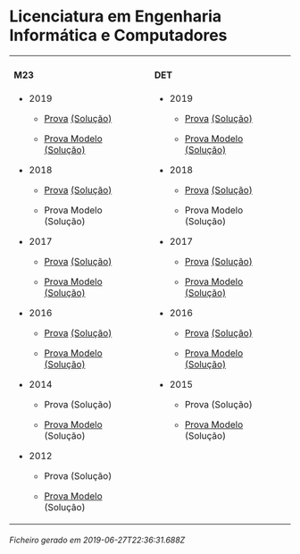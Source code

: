 <h1>Licenciatura em Engenharia Informática e Computadores</h1><table><tr valign="top"><td><h4>M23</h4><ul><li><p>2019</p><ul><li><p><a href="https://www.isel.pt/media/uploads/tinymce/LEIC_ProvaM23_2019.pdf">Prova</a> <a href="https://www.isel.pt/media/uploads/tinymce/LEIC_ProvaM23_2019_Solucoes.pdf">(Solução)</a></p></li><li><p><a href="https://www.isel.pt/media/uploads/tinymce/LEICM23ProvaModelo2019.pdf">Prova Modelo</a> <a href="https://www.isel.pt/media/uploads/tinymce/LEICM23PModelo2019solucao.pdf">(Solução)</a></p></li></ul></li><li><p>2018</p><ul><li><p><a href="https://www.isel.pt/media/uploads/tinymce/ISEL_LEIC_Prova2018.pdf">Prova</a> <a href="https://www.isel.pt/media/uploads/tinymce/ISEL_LEIC_Prova2018_solucao.pdf">(Solução)</a></p></li><li><p>Prova Modelo (Solução)</p></li></ul></li><li><p>2017</p><ul><li><p><a href="https://www.isel.pt/media/uploads/tinymce/m23/M23_LEIC_Prova_2017.pdf">Prova</a> <a href="https://www.isel.pt/media/uploads/tinymce/m23/M23_LEIC_Prova_Solucao_2017.pdf">(Solução)</a></p></li><li><p><a href="https://www.isel.pt/media/uploads/tinymce/m23/M23_LEIC_ProvaModelo_2017.pdf">Prova Modelo</a> <a href="https://www.isel.pt/media/uploads/tinymce/m23/M23_LEIC_ProvaModelo_Solucao_2017.pdf">(Solução)</a></p></li></ul></li><li><p>2016</p><ul><li><p><a href="https://www.isel.pt/media/uploads/tinymce/m23/M23_LEIC_Prova_2016.pdf">Prova</a> <a href="https://www.isel.pt/media/uploads/tinymce/m23/M23_LEIC_Solucao2016.pdf">(Solução)</a></p></li><li><p><a href="https://www.isel.pt/media/uploads/tinymce/m23/M23_LEIC_Prova_Modelo_2016.pdf">Prova Modelo</a> <a href="https://www.isel.pt/media/uploads/tinymce/m23/M23_LEIC_Solucao_Prova_Modelo_2016.pdf">(Solução)</a></p></li></ul></li><li><p>2014</p><ul><li><p>Prova (Solução)</p></li><li><p><a href="https://www.isel.pt/pinst/servicos/servacademicos/docs/M23/Prova_MODELO_M23_2014_LEIC.pdf">Prova Modelo</a> (Solução)</p></li></ul></li><li><p>2012</p><ul><li><p>Prova (Solução)</p></li><li><p><a href="https://www.isel.pt/pinst/servicos/servacademicos/docs/M23/provas2012/ProvaModelo_LEIC_2012.pdf">Prova Modelo</a> (Solução)</p></li></ul></li></ul></td><td><h4>DET</h4><ul><li><p>2019</p><ul><li><p><a href="https://www.isel.pt/media/uploads/tinymce/LEIC_ProvaM23_2019.pdf">Prova</a> <a href="https://www.isel.pt/media/uploads/tinymce/LEIC_ProvaM23_2019_Solucoes.pdf">(Solução)</a></p></li><li><p><a href="https://www.isel.pt/media/uploads/tinymce/LEICM23ProvaModelo2019.pdf">Prova Modelo</a> <a href="https://www.isel.pt/media/uploads/tinymce/LEICM23PModelo2019solucao.pdf">(Solução)</a></p></li></ul></li><li><p>2018</p><ul><li><p><a href="https://www.isel.pt/media/uploads/tinymce/ISEL_LEIC_Prova2018.pdf">Prova</a> <a href="https://www.isel.pt/media/uploads/tinymce/ISEL_LEIC_Prova2018_solucao.pdf">(Solução)</a></p></li><li><p>Prova Modelo (Solução)</p></li></ul></li><li><p>2017</p><ul><li><p><a href="https://www.isel.pt/media/uploads/tinymce/det/DET_LEIC_Prova_2017.pdf">Prova</a> <a href="https://www.isel.pt/media/uploads/tinymce/det/DET_LEIC_Prova_Solucao_2017.pdf">(Solução)</a></p></li><li><p><a href="https://www.isel.pt/media/uploads/tinymce/det/DET_LEIC_ProvaModelo_2017.pdf">Prova Modelo</a> <a href="https://www.isel.pt/media/uploads/tinymce/det/DET_LEIC_ProvaModelo_Solucao_2017.pdf">(Solução)</a></p></li></ul></li><li><p>2016</p><ul><li><p><a href="https://www.isel.pt/media/uploads/tinymce/det/DET_LEIC_Prova_2016.pdf">Prova</a> <a href="https://www.isel.pt/media/uploads/tinymce/det/DET_LEIC_Solucao2016.pdf">(Solução)</a></p></li><li><p><a href="https://www.isel.pt/media/uploads/tinymce/det/DET_LEIC_Prova_Modelo_2016.pdf">Prova Modelo</a> <a href="https://www.isel.pt/media/uploads/tinymce/det/DET_LEIC_Solucao_Prova_Modelo_2016.pdf">(Solução)</a></p></li></ul></li><li><p>2015</p><ul><li><p>Prova (Solução)</p></li><li><p><a href="http://arquivo.pt/wayback/20151012124431/https://www.isel.pt/media/uploads/tinymce/Prova_Modelo_DETS_2015_LEIC.pdf">Prova Modelo</a> (Solução)</p></li></ul></li></ul></td></tr></table><h6>Ficheiro gerado em 2019-06-27T22:36:31.688Z</h6>